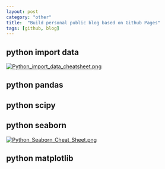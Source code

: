 ```yaml
---
layout: post
category: "other"
title:  "Build personal public blog based on Github Pages"
tags: [github, blog]
---
```


## python import data

[![Python_import_data_cheatsheet.png](https://i.loli.net/2018/02/09/5a7d384329f1f.png)](https://i.loli.net/2018/02/09/5a7d384329f1f.png)

## python pandas


## python scipy


## python seaborn

[![Python_Seaborn_Cheat_Sheet.png](https://i.loli.net/2018/02/09/5a7d399f0ccc7.png)](https://i.loli.net/2018/02/09/5a7d399f0ccc7.png)

## python matplotlib



